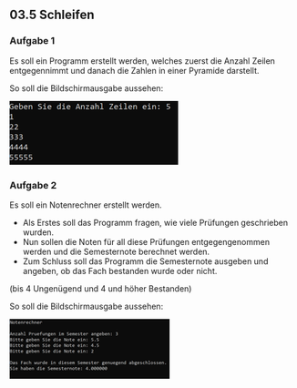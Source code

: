 ﻿## 03.5 Schleifen

### Aufgabe 1
Es soll ein Programm erstellt werden, welches zuerst die Anzahl Zeilen entgegennimmt und danach die Zahlen in einer Pyramide darstellt.


So soll die Bildschirmausgabe aussehen:

![Pyramide.png](Pyramide.png)

### Aufgabe 2
Es soll ein Notenrechner erstellt werden.

- Als Erstes soll das Programm fragen, wie viele Prüfungen geschrieben wurden.
- Nun sollen die Noten für all diese Prüfungen entgegengenommen werden und die Semesternote berechnet werden.
- Zum Schluss soll das Programm die Semesternote ausgeben und angeben, ob das Fach bestanden wurde oder nicht.

(bis 4 Ungenügend und 4 und höher Bestanden)

So soll die Bildschirmausgabe aussehen:

![Notenrechner.png](Notenrechner.png)
